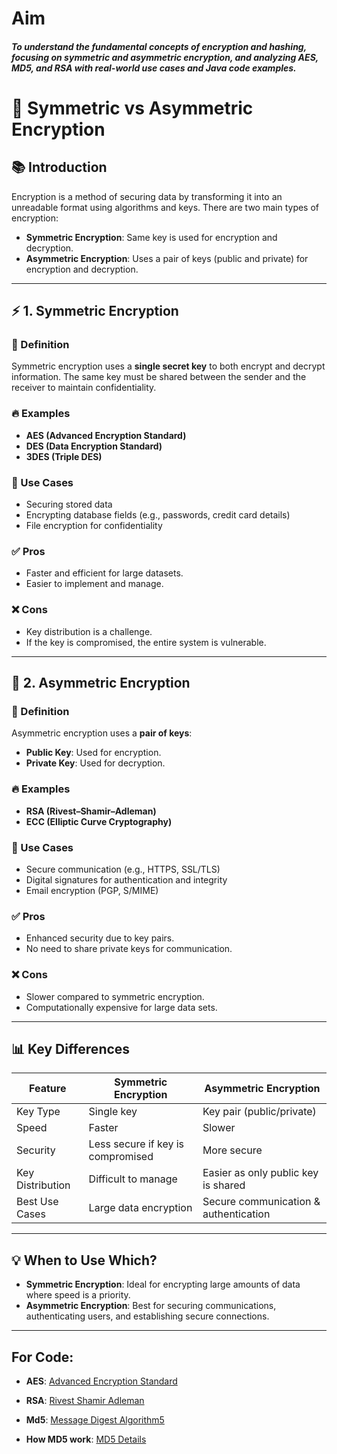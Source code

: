 # Aim

##### To understand the fundamental concepts of encryption and hashing, focusing on symmetric and asymmetric encryption, and analyzing AES, MD5, and RSA with real-world use cases and Java code examples.

# 🔐 Symmetric vs Asymmetric Encryption

## 📚 Introduction

Encryption is a method of securing data by transforming it into an unreadable format using algorithms and keys. There are two main types of encryption:

- **Symmetric Encryption**: Same key is used for encryption and decryption.
- **Asymmetric Encryption**: Uses a pair of keys (public and private) for encryption and decryption.

---

## ⚡ 1. Symmetric Encryption

### 📖 Definition

Symmetric encryption uses a **single secret key** to both encrypt and decrypt information. The same key must be shared between the sender and the receiver to maintain confidentiality.

### 🔥 Examples

- **AES (Advanced Encryption Standard)**
- **DES (Data Encryption Standard)**
- **3DES (Triple DES)**

### 📌 Use Cases

- Securing stored data
- Encrypting database fields (e.g., passwords, credit card details)
- File encryption for confidentiality

### ✅ Pros

- Faster and efficient for large datasets.
- Easier to implement and manage.

### ❌ Cons

- Key distribution is a challenge.
- If the key is compromised, the entire system is vulnerable.

---

## 🔐 2. Asymmetric Encryption

### 📖 Definition

Asymmetric encryption uses a **pair of keys**:

- **Public Key**: Used for encryption.
- **Private Key**: Used for decryption.

### 🔥 Examples

- **RSA (Rivest–Shamir–Adleman)**
- **ECC (Elliptic Curve Cryptography)**

### 📌 Use Cases

- Secure communication (e.g., HTTPS, SSL/TLS)
- Digital signatures for authentication and integrity
- Email encryption (PGP, S/MIME)

### ✅ Pros

- Enhanced security due to key pairs.
- No need to share private keys for communication.

### ❌ Cons

- Slower compared to symmetric encryption.
- Computationally expensive for large data sets.

---

## 📊 Key Differences

| Feature          | Symmetric Encryption              | Asymmetric Encryption                 |
| ---------------- | --------------------------------- | ------------------------------------- |
| Key Type         | Single key                        | Key pair (public/private)             |
| Speed            | Faster                            | Slower                                |
| Security         | Less secure if key is compromised | More secure                           |
| Key Distribution | Difficult to manage               | Easier as only public key is shared   |
| Best Use Cases   | Large data encryption             | Secure communication & authentication |

---

## 💡 When to Use Which?

- **Symmetric Encryption**: Ideal for encrypting large amounts of data where speed is a priority.
- **Asymmetric Encryption**: Best for securing communications, authenticating users, and establishing secure connections.

---

## For Code:

- **AES**: [Advanced Encryption Standard](./Advanced_Encryption_Standard/Advanced_Encryption_Standard.java)

- **RSA**: [Rivest Shamir Adleman](./Rivest_Shamir_Adleman/Rivest_Shamir_Adleman.java)

- **Md5**: [Message Digest Algorithm5](./Message_Digest_Algorithm_5/Message_Digest_Algorithm_5.java)
- **How MD5 work**: [MD5 Details](../Dictionary_Attack/MD5.md)
